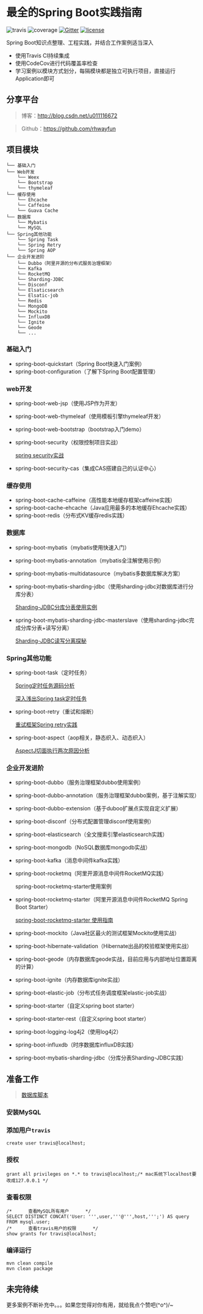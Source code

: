 # 最全的Spring Boot实践指南
![travis](https://travis-ci.org/rhwayfun/spring-boot-learning-examples.svg?branch=feature%2Fmodule)
![coverage](https://codecov.io/gh/rhwayfun/spring-boot-learning-examples/branch/feature%2Fmodule/graph/badge.svg)
[![Gitter](https://img.shields.io/gitter/room/nwjs/nw.js.svg)](https://gitter.im/spring-boot-learning-examples/bgm?source=orgpage)
[![license](https://img.shields.io/badge/license-EPL%201.0-green.svg)](https://choosealicense.com/licenses/epl-1.0/)

Spring Boot知识点整理、工程实践，并结合工作案例适当深入

* 使用Travis CI持续集成
* 使用CodeCov进行代码覆盖率检查
* 学习案例以模块方式划分，每隔模块都是独立可执行项目，直接运行Application即可

## 分享平台

> 博客：http://blog.csdn.net/u011116672

> Github：https://github.com/rhwayfun

## 项目模块
```
└── 基础入门
└── Web开发
    └── Weex
    └── Bootstrap
    └── thymeleaf
└── 缓存使用
    └── Ehcache
    └── Caffeine
    └── Guava Cache
└── 数据库
    └── Mybatis
    └── MySQL
└── Spring其他功能
    └── Spring Task
    └── Spring Retry
    └── Spring AOP
└── 企业开发进阶
    └── Dubbo（阿里开源的分布式服务治理框架）
    └── Kafka
    └── RocketMQ
    └── Sharding-JDBC
    └── Disconf
    └── Elsaticsearch
    └── Elsatic-job
    └── Redis
    └── MongoDB
    └── Mockito
    └── InfluxDB
    └── Ignite
    └── Geode
    └── ...
```

### 基础入门

* spring-boot-quickstart（Spring Boot快速入门案例）
* spring-boot-configuration（了解下Spring Boot配置管理）

### web开发

* spring-boot-web-jsp（使用JSP作为开发）
* spring-boot-web-thymeleaf（使用模板引擎thymeleaf开发）
* spring-boot-web-bootstrap（bootstrap入门demo）
* spring-boot-security（权限控制项目实战）
    
    [spring security实战](http://blog.csdn.net/u011116672/article/details/77428049)
    
* spring-boot-security-cas（集成CAS搭建自己的认证中心）
    

### 缓存使用
* spring-boot-cache-caffeine（高性能本地缓存框架caffeine实践）
* spring-boot-cache-ehcache（Java应用最多的本地缓存Ehcache实践）
* spring-boot-redis（分布式KV缓存redis实践）

### 数据库
* spring-boot-mybatis（mybatis使用快速入门）
* spring-boot-mybatis-annotation（mybatis全注解使用示例）
* spring-boot-mybatis-multidatasource（mybatis多数据库解决方案）
* spring-boot-mybatis-sharding-jdbc（使用sharding-jdbc对数据库进行分库分表）
    
    [Sharding-JDBC分库分表使用实例](http://blog.csdn.net/u011116672/article/details/78374724)
    
* spring-boot-mybatis-sharding-jdbc-masterslave（使用sharding-jdbc完成分库分表+读写分离）
    
    [Sharding-JDBC读写分离探秘](http://blog.csdn.net/u011116672/article/details/78576117)

### Spring其他功能
* spring-boot-task（定时任务）

    [Spring定时任务源码分析](http://blog.csdn.net/u011116672/article/details/77132205)
    
    [深入浅出Spring task定时任务](http://blog.csdn.net/u011116672/article/details/52517247)
    
* spring-boot-retry（重试和熔断）

    [重试框架Spring retry实践](http://blog.csdn.net/u011116672/article/details/77823867)
    
* spring-boot-aspect（aop相关，静态织入、动态织入）
    
    [AspectJ切面执行两次原因分析](http://blog.csdn.net/u011116672/article/details/63685340)


### 企业开发进阶
* spring-boot-dubbo（服务治理框架dubbo使用案例）
* spring-boot-dubbo-annotation（服务治理框架dubbo案例，基于注解实现）
* spring-boot-dubbo-extension（基于duboo扩展点实现自定义扩展）
* spring-boot-disconf（分布式配置管理disconf使用案例）
* spring-boot-elasticsearch（全文搜索引擎elasticsearch实践）
* spring-boot-mongodb（NoSQL数据库mongodb实战）
* spring-boot-kafka（消息中间件kafka实践）
* spring-boot-rocketmq（阿里开源消息中间件RocketMQ实践）

    spring-boot-rocketmq-starter使用案例

* spring-boot-rocketmq-starter（阿里开源消息中间件RocketMQ Spring Boot Starter）
    
    [spring-boot-rocketmq-starter 使用指南](apache-rocketmq-starter-guide.md)
    
* spring-boot-mockito（Java社区最火的测试框架Mockito使用实战）
* spring-boot-hibernate-validation（Hibernate出品的校验框架使用实战）
* spring-boot-geode（内存数据库geode实战，目前应用与内部地址位置距离的计算）
* spring-boot-ignite（内存数据库ignite实战）
* spring-boot-elastic-job（分布式任务调度框架elastic-job实战）
* spring-boot-starter（自定义spring boot starter）
* spring-boot-starter-rest（自定义spring boot starter）
* spring-boot-logging-log4j2（使用log4j2）
* spring-boot-influxdb（时序数据库influxDB实践）
* spring-boot-mybatis-sharding-jdbc（分库分表Sharding-JDBC实践）

## 准备工作

> [数据库脚本](docs/sql/springboot/spring-boot-mybatis.sql)

### 安装MySQL

### 添加用户`travis`

 ```
 create user travis@localhost;
 ```
### 授权

```
grant all privileges on *.* to travis@localhost;/* mac系统下localhost要改成127.0.0.1 */      
```

### 查看权限

```
/*      查看MySQL所有用户      */
SELECT DISTINCT CONCAT('User: ''',user,'''@''',host,''';') AS query FROM mysql.user;
/*      查看travis用户的权限      */
show grants for travis@localhost; 
```

### 编译运行

```
mvn clean compile
mvn clean package
```


## 未完待续
更多案例不断补充中。。。如果您觉得对你有用，就给我点个赞吧\(^o^)/~


